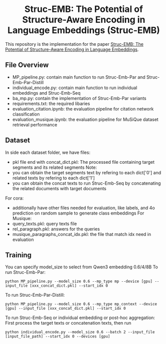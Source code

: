 <h1 align="center">Struc-EMB: The Potential of Structure-Aware Encoding in Language Embeddings (Struc-EMB)</h1>

This repository is the implementation for the paper [Struc-EMB: The Potential of Structure-Aware Encoding in Language Embeddings](https://arxiv.org/pdf/2510.08774).

## File Overview ##
- MP_pipeline.py: contain main function to run Struc-Emb-Par and Struc-Emb-Par-Distill
- individual_encode.py: contain main function to run individual embeddings and Struc-Emb-Seq
- ba_mp.py: contain the implementation of Struc-Emb-Par variants
- requirements.txt: the required libaries
- evaluation_citation.ipynb: the evaluation pipeline for citation network classification
- evaluation_musique.ipynb: the evaluation pipeline for MuSiQue dataset retrieval performance

## Dataset ##
In side each dataset folder, we have files:
- pkl file end with concat_dict.pkl: The processed file containing target segments and its related segments
Note:
- you can obtain the target segments text by refering to each dict['0'] and related texts by refering to each dict['1']
- you can obtain the concat texts to run Struc-Emb-Seq by concatenating the related documents with target documents

For cora:
- additionally have other files needed for evaluation, like labels, and 4o prediction on random sample to generate class embeddings
For Musique:
- query_texts.pkl: query texts file
- rel_paragraph.pkl: answers for the queries
- musique_paragraphs_concat_idx.pkl: the file that match idx need in evaluation

## Training ##
You can specify model_size to select from Qwen3 embedding 0.6/4/8B
To run Struc-Emb-Par:

`python MP_pipeline.py --model_size 0.6 --mp_type mp --device [gpu] --input_file [xxx_concat_dict.pkl] --start_idx 0`

To run Struc-Emb-Par-Distill:

`python MP_pipeline.py --model_size 0.6 --mp_type mp_context --device [gpu] --input_file [xxx_concat_dict.pkl] --start_idx 0`

To run Struc-Emb-Seq or individual embedding or post-hoc aggregation:
First process the target texts or concatenation texts, then run

`python individual_encode.py --model_size 0.6 --batch 2 --input_file [input_file_path] --start_idx 0 --devices [gpu]`



